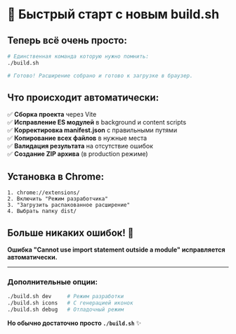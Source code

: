 # 🚀 Быстрый старт с новым build.sh

## Теперь всё очень просто:

```bash
# Единственная команда которую нужно помнить:
./build.sh

# Готово! Расширение собрано и готово к загрузке в браузер.
```

## Что происходит автоматически:

✅ **Сборка проекта** через Vite  
✅ **Исправление ES модулей** в background и content scripts  
✅ **Корректировка manifest.json** с правильными путями  
✅ **Копирование всех файлов** в нужные места  
✅ **Валидация результата** на отсутствие ошибок  
✅ **Создание ZIP архива** (в production режиме)  

## Установка в Chrome:

```
1. chrome://extensions/
2. Включить "Режим разработчика"  
3. "Загрузить распакованное расширение"
4. Выбрать папку dist/
```

## Больше никаких ошибок! 🎉

**Ошибка "Cannot use import statement outside a module" исправляется автоматически.**

---

### Дополнительные опции:

```bash
./build.sh dev     # Режим разработки
./build.sh icons   # С генерацией иконок  
./build.sh debug   # Отладочный режим
```

**Но обычно достаточно просто `./build.sh`** ✨
